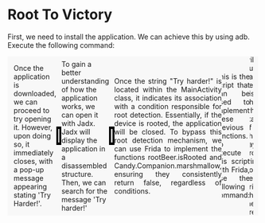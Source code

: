 # Root To Victory
First, we need to install the application. We can achieve this by using adb. Execute the following command:

<div style="background-color: #f8f8f8; padding: 10px; overflow-y: auto; max-height: 300px; display: flex; justify-content: center; align-items: center;">
<pre style="font-size: 1.2em; margin: 0; padding-left: 0;">
<code style="font-size: 2em; display: inline-block; text-align: center;">adb install HackOn.apk</code>
</pre>


Once the application is downloaded, we can proceed to try opening it. However, upon doing so, it immediately closes, with a pop-up message appearing stating 'Try Harder!'.

<table align="center" style="border-collapse: collapse; border: 4px solid #000;">
  <tr>
    <td style="padding: 5px; text-align: center;">
      <img src="./img/1.png">
    </td>
  </tr>
</table>

To gain a better understanding of how the application works, we can open it with Jadx.  Jadx will display the application in a disassembled structure. Then, we can search for the message 'Try harder!' 

<table align="center" style="border-collapse: collapse; border: 4px solid #000;">
  <tr>
    <td style="padding: 5px; text-align: center;">
      <img src="./img/2.png">
    </td>
  </tr>
</table>

<p align="justify">
Once the string "Try harder!" is located within the MainActivity class, it indicates its association with a condition responsible for root detection. Essentially, if the device is rooted, the application will be closed. To bypass this root detection mechanism, we can use Frida to implement the functions rootBeer.isRooted and Candy.Companion.marshmallow, ensuring they consistently return false, regardless of conditions.
</p>



<div style="background-color: #f8f8f8; padding: 10px; overflow-y: auto; max-height: 300px; display: flex; justify-content: center; align-items: center;">
<pre style="font-size: 1.2em; margin: 0; padding-left: 0;">
<code style="font-size: 2em; display: inline-block; text-align: center;">Java.perform(function () {
      var root1 = Java.use('com.scottyab.rootbeer.RootBeer').isRooted;
      const root2 = Java.use('com.android.hackon.foods.Candy$Companion')
      root1.implementation= function(){
          console.log("Root Bypass 1");
          return false;
      };
      root2.marshmallow.implementation= function(){
          console.log("Root Bypass 2");
          return false;
      };
}); </code>
</pre>
      
<p align="justify">
This is the script that can be used to implement these previous functions. To execute this script with Frida, use the following command:
</p>
<div style="background-color: #f8f8f8; padding: 10px; overflow-y: auto; max-height: 300px; display: flex; justify-content: center; align-items: center;">
<pre style="font-size: 1.2em; margin: 0; padding-left: 0;">
<code style="font-size: 2em; display: inline-block; text-align: center;">frida -U -l script.js -f com.android.hackon</code>
</pre>
      
<table align="center" style="border-collapse: collapse; border: 4px solid #000;">
  <tr>
    <td style="padding: 5px; text-align: center;">
      <img src="./img/3.png">
    </td>
  </tr>
</table>

<p align="justify">
After running the Frida script to bypass root detection, the app just opens up like usual. And guess what? We spot our desired flag popping up in a message!
</p>

<table align="center" style="border-collapse: collapse; border: 4px solid #000;">
  <tr>
    <td style="padding: 5px; text-align: center;">
      <img src="./img/4.png">
    </td>
  </tr>
</table>

<p align="justify">
*It's important to note that the device where the application is installed must be rooted. If not, the application will open, but the flag won't be displayed. This is why the statement of this challenge says " in orde to win, you gonna need some privileges". This measure prevents players from simply installing the application on their own mobile devices to obtain the flag. 
</p>
 
*Author: Lamp*
